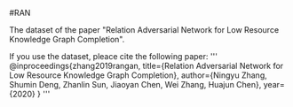 #RAN

The dataset of the paper "Relation Adversarial Network for Low Resource Knowledge Graph Completion".

If you use the dataset, pleace cite the following paper:
'''
@inproceedings{zhang2019rangan,
  title={Relation Adversarial Network for Low Resource Knowledge Graph Completion},
  author={Ningyu Zhang, Shumin Deng,  Zhanlin Sun,  Jiaoyan Chen, Wei Zhang, Huajun Chen},
  year={2020}
}
'''

